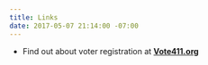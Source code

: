 ```yaml
---
title: Links
date: 2017-05-07 21:14:00 -07:00
---
```


* Find out about voter registration at **[Vote411.org](http://www.vote411.org/)**